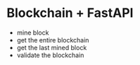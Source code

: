 # Blockchain + FastAPI

- mine block
- get the entire blockchain
- get the last mined block
- validate the blockchain